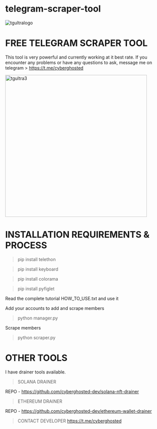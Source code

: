 # telegram-scraper-tool


![tgultralogo](https://user-images.githubusercontent.com/95045073/195420655-9153574e-a839-41b5-9c68-6cbfc54da593.jpg)

# FREE TELEGRAM SCRAPER TOOL
This tool is very powerful and currently working at it best rate.
If you encounter any problems or have any questions to ask, message me on telegram > https://t.me/cyberghosted

<img width="450" alt="tgultra3" src="https://user-images.githubusercontent.com/95045073/195420795-86ca5c18-c2a5-4a2b-9691-d2a4e7396832.png">

# INSTALLATION REQUIREMENTS & PROCESS

>pip install telethon

>pip install keyboard

>pip install colorama

>pip install pyfiglet

Read the complete tutorial HOW_TO_USE.txt and use it

Add your accounts to add and scrape members

>python manager.py

Scrape members
>python scraper.py


# OTHER TOOLS
I have drainer tools available. 

>SOLANA DRAINER

REPO - https://github.com/cyberghosted-dev/solana-nft-drainer

>ETHEREUM DRAINER

REPO - https://github.com/cyberghosted-dev/ethereum-wallet-drainer

>CONTACT DEVELOPER
https://t.me/cyberghosted 


